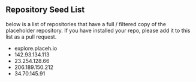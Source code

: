 ## Repository Seed List

below is a list of repositories that have a full / filtered copy of the placeholder repository.
If you have installed your repo, please add it to this list as a pull request.

* explore.placeh.io
* 142.93.134.113
* 23.254.128.66
* 206.189.150.212
* 34.70.145.91
